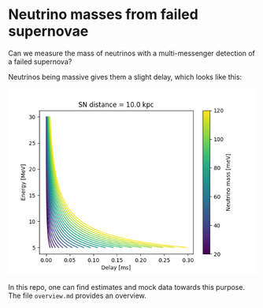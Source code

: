 # Neutrino masses from failed supernovae

Can we measure the mass of neutrinos with a multi-messenger detection of a failed supernova?

Neutrinos being massive gives them a slight delay, 
which looks like this:

![figure](delays.png)

In this repo, one can find estimates and mock data towards this purpose.
The file `overview.md` provides an overview.
